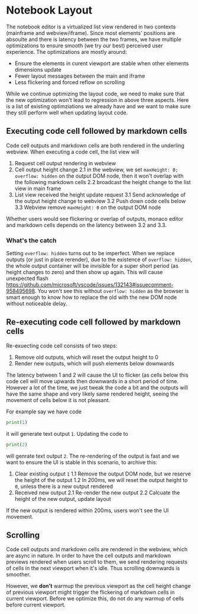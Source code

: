 # Notebook Layout

The notebook editor is a virtualized list view rendered in two contexts (mainframe and webview/iframe). Since most elements' positions are absoulte and there is latency between the two frames, we have multiple optimizations to ensure smooth (we try our best) perceived user experience. The optimizations are mostly around:

* Ensure the elements in curent viewport are stable when other elements dimensions update
* Fewer layout messages between the main and iframe
* Less flickering and forced reflow on scrolling

While we continue optimizing the layout code, we need to make sure that the new optimization won't lead to regression in above three aspects. Here is a list of existing optimziations we already have and we want to make sure they still perform well when updating layout code.

## Executing code cell followed by markdown cells

Code cell outputs and markdown cells are both rendered in the underling webview. When executing a code cell, the list view will

1. Request cell output rendering in webview
2. Cell output height change
  2.1 in the webview, we set `maxHeight: 0; overflow: hidden` on the output DOM node, then it won't overlap with the following markdown cells
  2.2 broadcast the height change to the list view in main frame
3. List view received the height update request
  3.1 Send acknowledge of the output height change to webview
  3.2 Push down code cells below
  3.3 Webview remove `maxHeight: 0` on the output DOM node

Whether users would see flickering or overlap of outputs, monaco editor and markdown cells depends on the latency between 3.2 and 3.3.

### What's the catch

Setting `overflow: hidden` turns out to be imperfect. When we replace outputs (or just in place rerender), due to the existence of `overflow: hidden`, the whole output container will be invisible for a super short period (as height changes to zero) and then show up again. This will cause unexpected flash https://github.com/microsoft/vscode/issues/132143#issuecomment-958495698. You won't see this without `overflow: hidden` as the browser is smart enough to know how to replace the old with the new DOM node without noticeable delay.


## Re-executing code cell followed by markdown cells

Re-exuecting code cell consists of two steps:

1. Remove old outputs, which will reset the output height to 0
2. Render new outputs, which will push elements below downwards

The latency between 1 and 2 will cause the UI to flicker (as cells below this code cell will move upwards then downwards in a short period of time. However a lot of the time, we just tweak the code a bit and the outputs will have the same shape and very likely same rendered height, seeing the movement of cells below it is not pleasant.

For example say we have code

```py
print(1)
```

it will generate text output `1`. Updating the code to

```py
print(2)
```

will genrate text output `2`. The re-rendering of the output is fast and we want to ensure the UI is stable in this scenario, to archive this:

1. Clear existing output `1`
  1.1 Remove the output DOM node, but we reserve the height of the output
  1.2 In 200ms, we will reset the output height to `0`, unless there is a new output rendered
2. Received new output
  2.1 Re-render the new output
  2.2 Calcuate the height of the new output, update layout


If the new output is rendered within 200ms, users won't see the UI movement.

## Scrolling

Code cell outputs and markdown cells are rendered in the webview, which are async in nature. In order to have the cell outputs and markdown previews rendered when users scroll to them, we send rendering requests of cells in the next viewport when it's idle. Thus scrolling downwards is smoother.

However, we **don't** warmup the previous viewport as the cell height change of previous viewport might trigger the flickering of markdown cells in current viewport. Before we optimize this, do not do any warmup of cells before current viewport.


